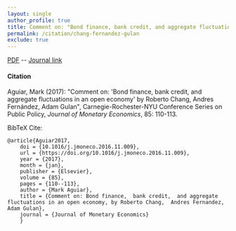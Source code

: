 ```yaml
---
layout: single 
author_profile: true 
title: Comment on: "Bond finance, bank credit, and aggregate fluctuations in an open economy" by Roberto Chang, Andres Fernández, Adam Gulan 
permalink: /citation/chang-fernandez-gulan
exclude: true
---
```


[PDF](https://markaguiar.github.io/files/CRNYUdiscussion2017.pdf) -- [Journal link](https://doi.org/10.1016/j.jmoneco.2016.11.009)
#### Citation

Aguiar, Mark (2017): "Comment on: 'Bond finance, bank credit, and aggregate fluctuations in an open economy' by Roberto Chang, Andres Fernández, Adam Gulan", Carnegie-Rochester-NYU Conference Series on Public Policy, *Journal of Monetary Economics*, 85: 110-113.



BibTeX Cite:

	@article{Aguiar2017,
		doi = {10.1016/j.jmoneco.2016.11.009},
		url = {https://doi.org/10.1016/j.jmoneco.2016.11.009},
		year = {2017},
		month = {jan},
		publisher = {Elsevier},
		volume = {85},
		pages = {110--113},
		author = {Mark Aguiar},
		title = {Comment on: Bond finance,  bank credit,  and aggregate fluctuations in an open economy, by Roberto Chang,  Andres Fernandez,  Adam Gulan},
		journal = {Journal of Monetary Economics}
		}